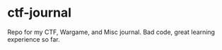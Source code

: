 # ctf-journal
Repo for my CTF, Wargame, and Misc journal. Bad code, great learning experience so far.
